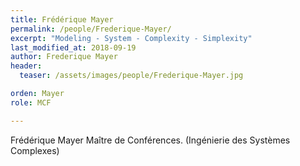 ```yaml
---
title: Frédérique Mayer
permalink: /people/Frederique-Mayer/
excerpt: "Modeling - System - Complexity - Simplexity"
last_modified_at: 2018-09-19
author: Frederique Mayer
header:
  teaser: /assets/images/people/Frederique-Mayer.jpg

orden: Mayer
role: MCF

---
```


Frédérique Mayer
 Maître de Conférences. (Ingénierie des Systèmes Complexes)